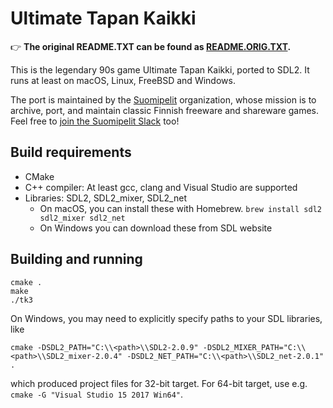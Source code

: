 Ultimate Tapan Kaikki
=====================

:point_right: **The original README.TXT can be found as [README.ORIG.TXT](./README.ORIG.TXT).**

This is the legendary 90s game Ultimate Tapan Kaikki, ported to
SDL2. It runs at least on macOS, Linux, FreeBSD and Windows.

The port is maintained by the [Suomipelit][suomipelit-gh] organization,
whose mission is to archive, port, and maintain classic Finnish freeware and
shareware games.  Feel free to [join the Suomipelit Slack][suomipelit-slack]
too!

Build requirements
------------------

- CMake
- C++ compiler: At least gcc, clang and Visual Studio are supported
- Libraries: SDL2, SDL2_mixer, SDL2_net
  - On macOS, you can install these with Homebrew. `brew install sdl2 sdl2_mixer sdl2_net`
  - On Windows you can download these from SDL website


Building and running
--------------------

```shell
cmake .
make
./tk3
```

On Windows, you may need to explicitly specify paths to your SDL libraries, like
```shell
cmake -DSDL2_PATH="C:\\<path>\\SDL2-2.0.9" -DSDL2_MIXER_PATH="C:\\<path>\\SDL2_mixer-2.0.4" -DSDL2_NET_PATH="C:\\<path>\\SDL2_net-2.0.1" .
```
which produced project files for 32-bit target. For 64-bit target, use e.g. `cmake -G "Visual Studio 15 2017 Win64"`.



[suomipelit-gh]: https://github.com/suomipelit
[suomipelit-slack]: https://tinyurl.com/suomipelit-slack

